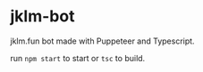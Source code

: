 # jklm-bot

jklm.fun bot made with Puppeteer and Typescript.

run `npm start` to start or `tsc` to build.
